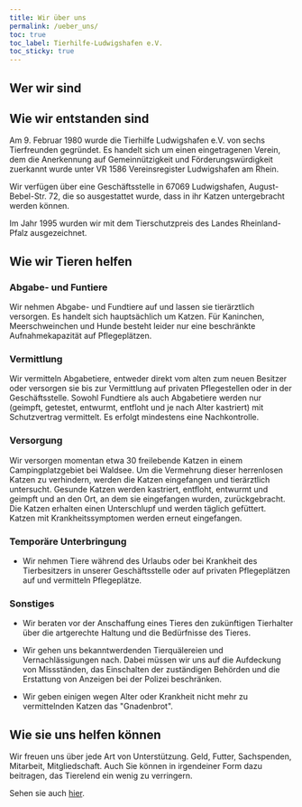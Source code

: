 ```yaml
---
title: Wir über uns
permalink: /ueber_uns/
toc: true
toc_label: Tierhilfe-Ludwigshafen e.V.
toc_sticky: true
---
```

## Wer wir sind

## Wie wir entstanden sind


Am 9. Februar 1980 wurde die Tierhilfe Ludwigshafen e.V. von sechs Tierfreunden gegründet. Es handelt sich um einen eingetragenen Verein, dem die Anerkennung auf Gemeinnützigkeit und Förderungswürdigkeit zuerkannt wurde unter VR 1586 Vereinsregister Ludwigshafen am Rhein.

Wir verfügen über eine Geschäftsstelle in 67069 Ludwigshafen, August-Bebel-Str. 72, die so ausgestattet wurde, dass in ihr Katzen untergebracht werden können.

Im Jahr 1995 wurden wir mit dem Tierschutzpreis des Landes Rheinland-Pfalz ausgezeichnet.

## Wie wir Tieren helfen


### Abgabe- und Funtiere
Wir nehmen Abgabe- und Fundtiere auf und lassen sie tierärztlich versorgen. Es handelt sich hauptsächlich um Katzen. Für Kaninchen, Meerschweinchen und Hunde besteht leider nur eine beschränkte Aufnahmekapazität auf Pflegeplätzen.

 
### Vermittlung
Wir vermitteln Abgabetiere, entweder direkt vom alten zum neuen Besitzer oder versorgen sie bis zur Vermittlung auf privaten Pflegestellen oder in der Geschäftsstelle. Sowohl Fundtiere als auch Abgabetiere werden nur (geimpft, getestet, entwurmt, entfloht und je nach Alter kastriert) mit Schutzvertrag vermittelt. Es erfolgt mindestens eine Nachkontrolle.

### Versorgung
Wir versorgen momentan etwa 30 freilebende Katzen in einem Campingplatzgebiet bei Waldsee. Um die Vermehrung dieser herrenlosen Katzen zu verhindern, werden die Katzen eingefangen und tierärztlich untersucht. Gesunde Katzen werden kastriert, entfloht, entwurmt und geimpft und an den Ort, an dem sie eingefangen wurden, zurückgebracht. Die Katzen erhalten einen Unterschlupf und werden täglich gefüttert. Katzen mit Krankheitssymptomen werden erneut eingefangen.

### Temporäre Unterbringung
- Wir nehmen Tiere während des Urlaubs oder bei Krankheit des Tierbesitzers in unserer Geschäftsstelle oder auf privaten Pflegeplätzen auf und vermitteln Pflegeplätze.


### Sonstiges 
- Wir beraten vor der Anschaffung eines Tieres den zukünftigen Tierhalter über die artgerechte Haltung und die Bedürfnisse des Tieres.

- Wir gehen uns bekanntwerdenden Tierquälereien und Vernachlässigungen nach. Dabei müssen wir uns auf die Aufdeckung von Missständen, das Einschalten der zuständigen Behörden und die Erstattung von Anzeigen bei der Polizei beschränken.

- Wir geben einigen wegen Alter oder Krankheit nicht mehr zu vermittelnden Katzen das "Gnadenbrot".

 
## Wie sie uns helfen können

Wir freuen uns über jede Art von Unterstützung. Geld, Futter, Sachspenden, Mitarbeit, Mitgliedschaft. Auch Sie können in irgendeiner Form dazu beitragen, das Tierelend ein wenig zu verringern.

Sehen sie auch [hier](/unterstuetzung/).

